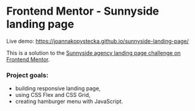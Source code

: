 # Frontend Mentor - Sunnyside landing page

Live demo: https://joannakopystecka.github.io/sunnyside-landing-page/

This is a solution to the [Sunnyside agency landing page challenge on Frontend Mentor](https://www.frontendmentor.io/challenges/sunnyside-agency-landing-page-7yVs3B6ef).


### Project goals:
- building responsive landing page,
- using CSS Flex and CSS Grid,
- creating hamburger menu with JavaScript.
